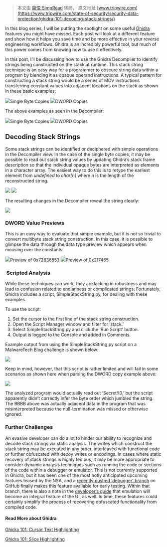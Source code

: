 > 本文由 [简悦 SimpRead](http://ksria.com/simpread/) 转码， 原文地址 [www.tripwire.com](https://www.tripwire.com/state-of-security/security-data-protection/ghidra-101-decoding-stack-strings/)

In this blog series, I will be putting the spotlight on some useful [Ghidra](https://www.tripwire.com/state-of-security/vert/tripwirebookclub-ghidra-book/) features you might have missed. Each post will look at a different feature and show how it helps you save time and be more effective in your reverse engineering workflows. Ghidra is an incredibly powerful tool, but much of this power comes from knowing how to use it effectively.

In this post, I’ll be discussing how to use the Ghidra Decompiler to identify strings being constructed on the stack at runtime. This stack string technique is an easy way for a programmer to obscure string data within a program by blending it as opaque operand instructions. A typical pattern for constructing a stack string would be a series of MOV instructions transferring constant values into adjacent locations on the stack as shown in these basic examples:

![](https://3b6xlt3iddqmuq5vy2w0s5d3-wpengine.netdna-ssl.com/state-of-security/wp-content/uploads/sites/3/single-byte-copies.png)Single Byte Copies ![](https://3b6xlt3iddqmuq5vy2w0s5d3-wpengine.netdna-ssl.com/state-of-security/wp-content/uploads/sites/3/DWORD-copies.png)DWORD Copies

The above examples as seen in the Decompiler:

![](https://3b6xlt3iddqmuq5vy2w0s5d3-wpengine.netdna-ssl.com/state-of-security/wp-content/uploads/sites/3/decompiler-single-byte-copies.png)Single Byte Copies ![](https://3b6xlt3iddqmuq5vy2w0s5d3-wpengine.netdna-ssl.com/state-of-security/wp-content/uploads/sites/3/decompiler-DWORD-copies.png)DWORD Copies

Decoding Stack Strings
----------------------

Some stack strings can be identified or deciphered with simple operations in the Decompiler view. In the case of the single byte copies, it may be possible to read out stack string values by updating Ghidra’s stack frame description so that the individual opaque bytes are interpreted as elements in a character array. The easiest way to do this is to retype the earliest element from _undefined_ to _char[n]_ where _n_ is the length of the reconstructed string.

![](https://3b6xlt3iddqmuq5vy2w0s5d3-wpengine.netdna-ssl.com/state-of-security/wp-content/uploads/sites/3/retype-variable.png) ![](https://3b6xlt3iddqmuq5vy2w0s5d3-wpengine.netdna-ssl.com/state-of-security/wp-content/uploads/sites/3/data-type-chooser-dialog.png)

The resulting changes in the Decompiler reveal the string clearly:

![](https://3b6xlt3iddqmuq5vy2w0s5d3-wpengine.netdna-ssl.com/state-of-security/wp-content/uploads/sites/3/string-in-decompiler.png)

### DWORD Value Previews

This is an easy way to evaluate that simple example, but it is not so trivial to convert multibyte stack string construction. In this case, it is possible to glimpse the data through the data type preview which appears when mousing over the constants.

![](https://3b6xlt3iddqmuq5vy2w0s5d3-wpengine.netdna-ssl.com/state-of-security/wp-content/uploads/sites/3/data-type-preview-constants-1.png)Preview of 0x72636553 ![](https://3b6xlt3iddqmuq5vy2w0s5d3-wpengine.netdna-ssl.com/state-of-security/wp-content/uploads/sites/3/data-type-preview-constants-2.png)Preview of 0x217465

###  Scripted Analysis

While these techniques can work, they are lacking in robustness and may lead to confusion related to endianness or complicated strings. Fortunately, Ghidra includes a script, SimpleStackString.py, for dealing with these examples.

To use the script:

1.  Set the cursor to the first line of the stack string construction.
2.  Open the Script Manager window and filter for ‘stack.’
3.  Select SimpleStackString.py and click the ‘Run Script’ button.
4.  Output is logged to the Console and added in Comments.

Example output from using the SimpleStackString.py script on a MalwareTech Blog challenge is shown below:

![](https://3b6xlt3iddqmuq5vy2w0s5d3-wpengine.netdna-ssl.com/state-of-security/wp-content/uploads/sites/3/simplestackstring-py.png)

Keep in mind, however, that this script is rather limited and will fail in some scenarios as shown here when parsing the DWORD copy example above:

![](https://3b6xlt3iddqmuq5vy2w0s5d3-wpengine.netdna-ssl.com/state-of-security/wp-content/uploads/sites/3/parsed-DWORD-copy.png)

The analyzed program would actually read out ‘Secret!\0,’ but the script apparently didn’t correctly infer the byte order which jumbled the string. The BBBB above was actually adjacent data in the program that was misinterpreted because the null-termination was missed or otherwise ignored.

### Further Challenges

An evasive developer can do a lot to hinder our ability to recognize and decode stack strings via static analysis. The writes which construct the stack string may be executed in any order, interleaved with functional code or further obfuscated with decoy writes or encodings. In cases where static recovery of stack strings is highly tedious, it may be more appropriate to consider dynamic analysis techniques such as running the code or sections of the code within a debugger or emulator. This is not currently supported in Ghidra, but it has been one of the most hotly anticipated upcoming features teased by the NSA, and a [recently pushed ‘debugger’ branch](https://github.com/NationalSecurityAgency/ghidra/tree/debugger) on GitHub finally makes this feature available for early testing. Within that branch, there is also a note in the [developer’s guide](https://github.com/NationalSecurityAgency/ghidra/blob/debugger/DebuggerDevGuide.md) that emulation will become an integral feature of the UI, as well. In time, these features could certainly simplify the process of recovering obfuscated functionality from compiled code. 

#### Read More about Ghidra

[Ghidra 101: Cursor Text Highlighting](https://www.tripwire.com/state-of-security/security-data-protection/cyber-security/ghidra-101-cursor-text-highlighting/)

[Ghidra 101: Slice Highlighting](https://www.tripwire.com/state-of-security/security-data-protection/ghidra-101-slice-highlighting/)